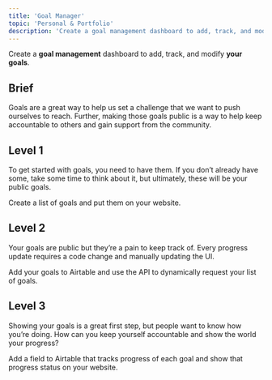 ```yaml
---
title: 'Goal Manager'
topic: 'Personal & Portfolio'
description: 'Create a goal management dashboard to add, track, and modify your goals.'
---
```

Create a <strong className="color-blue">goal management</strong> dashboard to add, track, and modify <strong className="color-purple">your goals</strong>.

## Brief

Goals are a great way to help us set a challenge that we want to push ourselves to reach. Further, making those goals public is a way to help keep accountable to others and gain support from the community.

## Level 1

To get started with goals, you need to have them. If you don’t already have some, take some time to think about it, but ultimately, these will be your public goals.

Create a list of goals and put them on your website.

## Level 2

Your goals are public but they’re a pain to keep track of. Every progress update requires a code change and manually updating the UI.

Add your goals to Airtable and use the API to dynamically request your list of goals.

## Level 3

Showing your goals is a great first step, but people want to know how you’re doing. How can you keep yourself accountable and show the world your progress?

Add a field to Airtable that tracks progress of each goal and show that progress status on your website.


